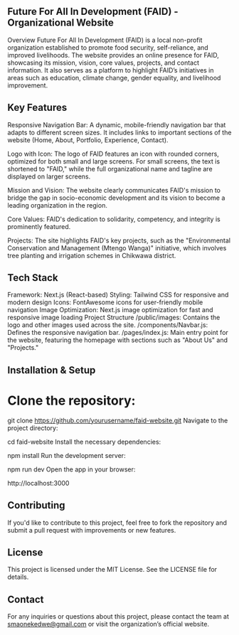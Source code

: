 ## Future For All In Development (FAID) - Organizational Website

Overview
Future For All In Development (FAID) is a local non-profit organization established to promote food security, self-reliance, and improved livelihoods. The website provides an online presence for FAID, showcasing its mission, vision, core values, projects, and contact information. It also serves as a platform to highlight FAID’s initiatives in areas such as education, climate change, gender equality, and livelihood improvement.

## Key Features

Responsive Navigation Bar: A dynamic, mobile-friendly navigation bar that adapts to different screen sizes. It includes links to important sections of the website (Home, About, Portfolio, Experience, Contact).

Logo with Icon: The logo of FAID features an icon with rounded corners, optimized for both small and large screens. For small screens, the text is shortened to "FAID," while the full organizational name and tagline are displayed on larger screens.

Mission and Vision: The website clearly communicates FAID's mission to bridge the gap in socio-economic development and its vision to become a leading organization in the region.

Core Values: FAID's dedication to solidarity, competency, and integrity is prominently featured.

Projects: The site highlights FAID's key projects, such as the "Environmental Conservation and Management (Mtengo Wanga)" initiative, which involves tree planting and irrigation schemes in Chikwawa district.

## Tech Stack

Framework: Next.js (React-based)
Styling: Tailwind CSS for responsive and modern design
Icons: FontAwesome icons for user-friendly mobile navigation
Image Optimization: Next.js image optimization for fast and responsive image loading
Project Structure
/public/images: Contains the logo and other images used across the site.
/components/Navbar.js: Defines the responsive navigation bar.
/pages/index.js: Main entry point for the website, featuring the homepage with sections such as "About Us" and "Projects."

## Installation & Setup

# Clone the repository:

git clone https://github.com/yourusername/faid-website.git
Navigate to the project directory:

cd faid-website
Install the necessary dependencies:

npm install
Run the development server:

npm run dev
Open the app in your browser:

http://localhost:3000

## Contributing

If you'd like to contribute to this project, feel free to fork the repository and submit a pull request with improvements or new features.

## License

This project is licensed under the MIT License. See the LICENSE file for details.

## Contact

For any inquiries or questions about this project, please contact the team at smaonekedwe@gmail.com or visit the organization’s official website.
